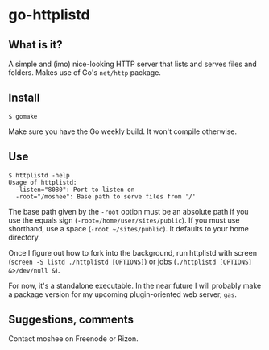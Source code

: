 go-httplistd
===

What is it?
---
A simple and (imo) nice-looking HTTP server that lists and serves files and folders. Makes use of Go's `net/http` package.

Install
---
	$ gomake

Make sure you have the Go weekly build. It won't compile otherwise.

Use
---
	$ httplistd -help
	Usage of httplistd:
	  -listen="8080": Port to listen on
	  -root="/moshee": Base path to serve files from '/'
The base path given by the `-root` option must be an absolute path if you use the equals sign (`-root=/home/user/sites/public`). If you must use shorthand, use a space (`-root ~/sites/public`). It defaults to your home directory.

Once I figure out how to fork into the background, run httplistd with screen (`screen -S listd ./httplistd [OPTIONS]`) or jobs (`./httplistd [OPTIONS] &>/dev/null &`).

For now, it's a standalone executable. In the near future I will probably make a package version for my upcoming plugin-oriented web server, `gas`.

Suggestions, comments
---
Contact moshee on Freenode or Rizon.
